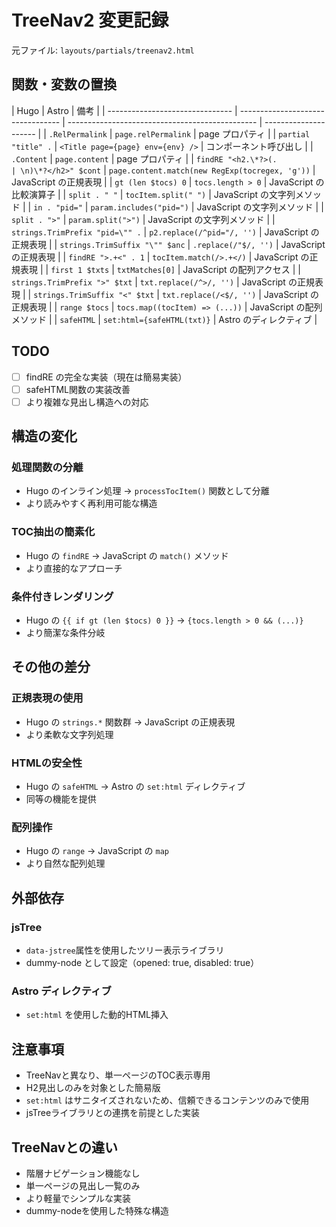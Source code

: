 # TreeNav2 変更記録

元ファイル: `layouts/partials/treenav2.html`

## 関数・変数の置換

| Hugo                            | Astro                             | 備考                                            |
| ------------------------------- | --------------------------------- | ----------------------------------------------- | --------------------- |
| `.RelPermalink`                 | `page.relPermalink`               | page プロパティ                                 |
| `partial "title" .`             | `<Title page={page} env={env} />` | コンポーネント呼び出し                          |
| `.Content`                      | `page.content`                    | page プロパティ                                 |
| `findRE "<h2.\*?>(.             | \n)\*?</h2>" $cont`               | `page.content.match(new RegExp(tocregex, 'g'))` | JavaScript の正規表現 |
| `gt (len $tocs) 0`              | `tocs.length > 0`                 | JavaScript の比較演算子                         |
| `split . " "`                   | `tocItem.split(" ")`              | JavaScript の文字列メソッド                     |
| `in . "pid="`                   | `param.includes("pid=")`          | JavaScript の文字列メソッド                     |
| `split . ">"`                   | `param.split(">")`                | JavaScript の文字列メソッド                     |
| `strings.TrimPrefix "pid=\"" .` | `p2.replace(/^pid="/, '')`        | JavaScript の正規表現                           |
| `strings.TrimSuffix "\"" $anc`  | `.replace(/"$/, '')`              | JavaScript の正規表現                           |
| `findRE ">.+<" . 1`             | `tocItem.match(/>.+</)`           | JavaScript の正規表現                           |
| `first 1 $txts`                 | `txtMatches[0]`                   | JavaScript の配列アクセス                       |
| `strings.TrimPrefix ">" $txt`   | `txt.replace(/^>/, '')`           | JavaScript の正規表現                           |
| `strings.TrimSuffix "<" $txt`   | `txt.replace(/<$/, '')`           | JavaScript の正規表現                           |
| `range $tocs`                   | `tocs.map((tocItem) => (...))`    | JavaScript の配列メソッド                       |
| `safeHTML`                      | `set:html={safeHTML(txt)}`        | Astro のディレクティブ                          |

## TODO

- [ ] findRE の完全な実装（現在は簡易実装）
- [ ] safeHTML関数の実装改善
- [ ] より複雑な見出し構造への対応

## 構造の変化

### 処理関数の分離

- Hugo のインライン処理 → `processTocItem()` 関数として分離
- より読みやすく再利用可能な構造

### TOC抽出の簡素化

- Hugo の `findRE` → JavaScript の `match()` メソッド
- より直接的なアプローチ

### 条件付きレンダリング

- Hugo の `{{ if gt (len $tocs) 0 }}` → `{tocs.length > 0 && (...)}`
- より簡潔な条件分岐

## その他の差分

### 正規表現の使用

- Hugo の `strings.*` 関数群 → JavaScript の正規表現
- より柔軟な文字列処理

### HTMLの安全性

- Hugo の `safeHTML` → Astro の `set:html` ディレクティブ
- 同等の機能を提供

### 配列操作

- Hugo の `range` → JavaScript の `map`
- より自然な配列処理

## 外部依存

### jsTree

- `data-jstree`属性を使用したツリー表示ライブラリ
- dummy-node として設定（opened: true, disabled: true）

### Astro ディレクティブ

- `set:html` を使用した動的HTML挿入

## 注意事項

- TreeNavと異なり、単一ページのTOC表示専用
- H2見出しのみを対象とした簡易版
- `set:html` はサニタイズされないため、信頼できるコンテンツのみで使用
- jsTreeライブラリとの連携を前提とした実装

## TreeNavとの違い

- 階層ナビゲーション機能なし
- 単一ページの見出し一覧のみ
- より軽量でシンプルな実装
- dummy-nodeを使用した特殊な構造
